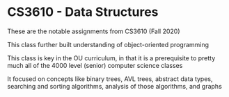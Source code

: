 # CS3610 - Data Structures
These are the notable assignments from CS3610 (Fall 2020)

This class further built understanding of object-oriented programming

This class is key in the OU curriculum, in that it is a prerequisite to pretty much all of the 4000 level (senior) computer science classes

It focused on concepts like binary trees, AVL trees, abstract data types, searching and sorting algorithms, analysis of those algorithms, and graphs
